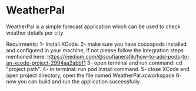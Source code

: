 # WeatherPal
WeatherPal is a simple forecast application which can be used to check weather details per city 


Requirments:
1- Install XCode.
2- make sure you have cocoapods installed and configured in your machine, if not please follow the integration steps mentioned here: https://medium.com/@soufianerafik/how-to-add-pods-to-an-xcode-project-2994aa2abbf1
3- open terminal and run command: cd "project path".
4- in terminal: run pod install command.
5- close XCode and open project directory, open the file named WeatherPal.xcworkspace
6- now you can build and run the application successfully. 
